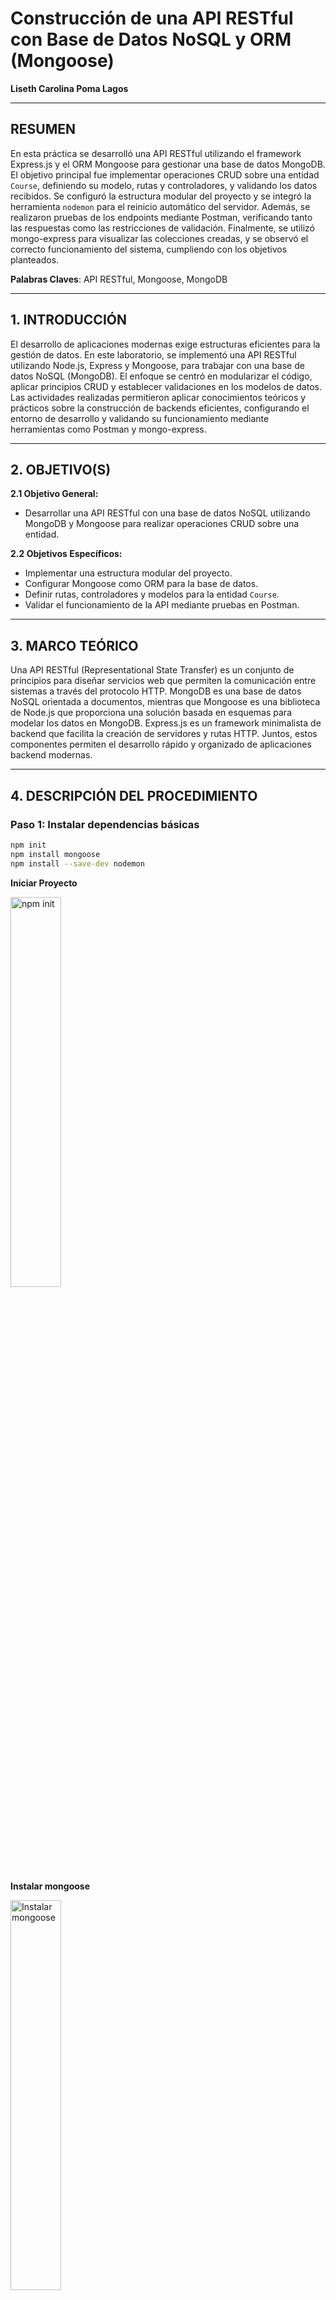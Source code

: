 
# Construcción de una API RESTful con Base de Datos NoSQL y ORM (Mongoose)

**Liseth Carolina Poma Lagos**

---

## RESUMEN

En esta práctica se desarrolló una API RESTful utilizando el framework Express.js y el ORM Mongoose para gestionar una base de datos MongoDB. El objetivo principal fue implementar operaciones CRUD sobre una entidad `Course`, definiendo su modelo, rutas y controladores, y validando los datos recibidos. Se configuró la estructura modular del proyecto y se integró la herramienta `nodemon` para el reinicio automático del servidor. Además, se realizaron pruebas de los endpoints mediante Postman, verificando tanto las respuestas como las restricciones de validación. Finalmente, se utilizó mongo-express para visualizar las colecciones creadas, y se observó el correcto funcionamiento del sistema, cumpliendo con los objetivos planteados.

**Palabras Claves**: API RESTful, Mongoose, MongoDB

---

## 1. INTRODUCCIÓN

El desarrollo de aplicaciones modernas exige estructuras eficientes para la gestión de datos. En este laboratorio, se implementó una API RESTful utilizando Node.js, Express y Mongoose, para trabajar con una base de datos NoSQL (MongoDB). El enfoque se centró en modularizar el código, aplicar principios CRUD y establecer validaciones en los modelos de datos. Las actividades realizadas permitieron aplicar conocimientos teóricos y prácticos sobre la construcción de backends eficientes, configurando el entorno de desarrollo y validando su funcionamiento mediante herramientas como Postman y mongo-express.

---

## 2. OBJETIVO(S)

**2.1 Objetivo General:**

- Desarrollar una API RESTful con una base de datos NoSQL utilizando MongoDB y Mongoose para realizar operaciones CRUD sobre una entidad.

**2.2 Objetivos Específicos:**

- Implementar una estructura modular del proyecto.
- Configurar Mongoose como ORM para la base de datos.
- Definir rutas, controladores y modelos para la entidad `Course`.
- Validar el funcionamiento de la API mediante pruebas en Postman.

---

## 3. MARCO TEÓRICO

Una API RESTful (Representational State Transfer) es un conjunto de principios para diseñar servicios web que permiten la comunicación entre sistemas a través del protocolo HTTP. MongoDB es una base de datos NoSQL orientada a documentos, mientras que Mongoose es una biblioteca de Node.js que proporciona una solución basada en esquemas para modelar los datos en MongoDB. Express.js es un framework minimalista de backend que facilita la creación de servidores y rutas HTTP. Juntos, estos componentes permiten el desarrollo rápido y organizado de aplicaciones backend modernas.

---

## 4. DESCRIPCIÓN DEL PROCEDIMIENTO

### Paso 1: Instalar dependencias básicas

```bash
npm init
npm install mongoose
npm install --save-dev nodemon

````
**Iniciar Proyecto**

<img src="https://imgur.com/qoMibNU.png" alt="npm init" width="40%" />

**Instalar mongoose**

<img src="https://imgur.com/WwrMuL3.png" alt="Instalar mongoose" width="40%" />

**Instalar nodemon**

<img src="https://imgur.com/T4YzHBb.png" alt="Instalar nodemon" width="40%" />


Agregar en `package.json`:

```json
"scripts": {
  "start": "nodemon server.js"
}
```

---

### Paso 2: Estructura del Proyecto

```plaintext
api-rest-orm/
├── src/
│   ├── controllers/
│   │   └── course.controller.js
│   ├── models/
│   │   └── course.model.js
│   ├── routes/
│   │   └── course.routes.js
│   └── index.js
├── .env
├── package.json
└── README.md
```

---

### Paso 3: Configuración del ORM - Mongoose

Archivo `src/index.js`:

```js
const express = require("express");
const mongoose = require("mongoose");
const courseRoutes = require("./routes/course.routes");

const app = express();
app.use(express.json());

const connectionString =
  "mongodb://admin:password123@localhost:27017/espe-mongoose?authSource=admin";

mongoose
  .connect(connectionString)
  .then(() => console.log("Conectado a MongoDB"))
  .catch((error) => console.error("Error de conexión:", error));

app.use("/", courseRoutes);

app.listen(8080, () => {
  console.log("Servidor escuchando en el puerto 8080");
});
```

---

### Paso 4: Crear Controladores y Rutas

#### `controllers/course.controller.js`:

```js
const Course = require("../models/course.model");

const createCourse = async (req, res) => {
  try {
    const course = await Course.create(req.body);
    res.status(201).json(course);
  } catch (error) {
    console.error("Error al crear el curso:", error);
    res.status(500).json({ error: error.message });
  }
};

const getCourses = async (req, res) => {
  try {
    const courses = await Course.find();
    res.json(courses);
  } catch (error) {
    console.error("Error al obtener cursos:", error);
    res.status(500).json({ error: error.message });
  }
};

const getCourseById = async (req, res) => {
  try {
    const course = await Course.findById(req.params.id);
    res.json(course);
  } catch (error) {
    console.error("Error al obtener el curso:", error);
    res.status(500).json({ error: error.message });
  }
};

const updateCourse = async (req, res) => {
  try {
    const course = await Course.findByIdAndUpdate(
      req.params.id,
      {
        numberOfTopics: req.body.numberOfTopics || 0,
        publishedAt: new Date(),
      },
      { new: true }
    );
    res.json(course);
  } catch (error) {
    console.error("Error al actualizar el curso:", error);
    res.status(500).json({ error: error.message });
  }
};

const deleteCourse = async (req, res) => {
  try {
    await Course.findByIdAndDelete(req.params.id);
    res.json({ message: "Curso eliminado" });
  } catch (error) {
    console.error("Error al eliminar el curso:", error);
    res.status(500).json({ error: error.message });
  }
};

module.exports = {
  createCourse,
  getCourses,
  getCourseById,
  updateCourse,
  deleteCourse,
};

```

#### `routes/course.routes.js`:

```js
const express = require("express");
const router = express.Router();
const courseController = require("../controllers/course.controller");

router.post("/course", courseController.createCourse);
router.get("/course", courseController.getCourses);
router.get("/course/:id", courseController.getCourseById);
router.put("/course/:id", courseController.updateCourse);
router.delete("/course/:id", courseController.deleteCourse);

module.exports = router;
```

---

### Paso 5: Configurar el Modelo

#### `models/course.model.js`:

```js
const mongoose = require("mongoose");
const { Schema } = mongoose;

const courseSchema = new Schema({
  title: {
    type: String,
    required: true,
  },
  description: {
    type: String,
    minlength: [10, "No se cumple con la longitud mínima de 10 caracteres"],
    maxlength: 300,
  },
  numberOfTopics: {
    type: Number,
    default: 0,
    min: 0,
    max: 40,
  },
  publishedAt: Date,
});

module.exports = mongoose.model("Course", courseSchema);
```

---

### Paso 6: Ejecutar y Validar

**Levantar contenedores:**  
<img src="https://imgur.com/Ok4KXkS.png" alt="Levantamiento de contenedores" width="50%" />

**Iniciar el servidor:**

```bash
node index.js
````

<img src="https://imgur.com/Sfo9MaS.png" alt="Servidor funcionando" width="40%" />

**Probar en Postman:**

* Crear curso:

  <img src="https://imgur.com/22TzvJW.png" alt="Crear curso" width="30%" />
  
* Obtener curso por ID:

  <img src="https://imgur.com/8ypORI8.png" alt="Obtener curso" width="30%" />
  
* Obtener todos los cursos:

  <img src="https://imgur.com/hjfjZoc.png" alt="Obtener cursos" width="30%" />

* Actualizar curso:

  <img src="https://imgur.com/zvKnuBM.png" alt="Actualizar curso" width="30%" />
  
* Eliminar curso:

  <img src="https://imgur.com/USMEWRF.png" alt="Eliminar curso" width="30%" />

**Validaciones funcionando:** 

<img src="https://imgur.com/9wjx2E6.png" alt="Validación fallida" width="40%" />

**Vista en mongo-express:** 

<img src="https://imgur.com/v5HsYLR.png" alt="Vista mongo-express" width="40%" />

---

## 5. ANÁLISIS DE RESULTADOS

Durante la ejecución de la práctica, se observó que los endpoints desarrollados respondieron correctamente a las operaciones CRUD. Las validaciones aplicadas en el modelo permitieron restringir datos erróneos, como descripciones demasiado cortas. Las pruebas realizadas en Postman demostraron que la API responde con los códigos de estado HTTP adecuados. Además, al observar las colecciones desde mongo-express, se evidenció que los documentos eran creados y modificados correctamente, lo que valida el correcto uso de Mongoose como ORM.

---

## 6. DISCUSIÓN

Comparando la teoría con la práctica, se pudo confirmar la utilidad de una arquitectura modular al desarrollar una API. El uso de Mongoose permitió definir esquemas robustos y validaciones claras. Asimismo, Express.js facilitó la gestión de rutas y middleware. El aprendizaje práctico permitió reforzar conceptos como operaciones CRUD, validaciones de datos y organización del código en controladores, rutas y modelos.

---

## 7. CONCLUSIONES

* Se logró implementar una API RESTful funcional y modular utilizando Express y Mongoose.
* La estructura definida facilitó la mantenibilidad y escalabilidad del proyecto.
* Las validaciones aplicadas a nivel de modelo permitieron garantizar la integridad de los datos.
* El uso de herramientas como Postman y mongo-express permitió validar el correcto funcionamiento del sistema.

---

## 8. BIBLIOGRAFÍA

* MongoDB Inc. (2024). *Mongoose Documentation*. [https://mongoosejs.com/docs/](https://mongoosejs.com/docs/)
* Express.js Foundation. (2024). *Express Documentation*. [https://expressjs.com/](https://expressjs.com/)
* Postman. (2024). *Postman Learning Center*. [https://learning.postman.com/](https://learning.postman.com/)

